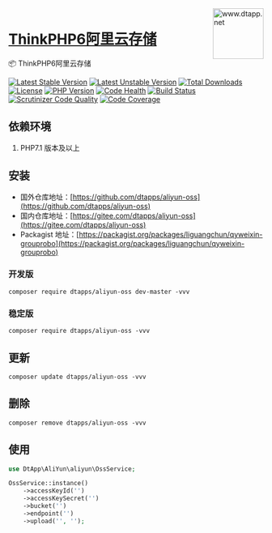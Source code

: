 <img align="right" width="100" src="https://kodo-cdn.dtapp.net/04/999e9f2f06d396968eacc10ce9bc8a.png" alt="www.dtapp.net"/>

<h1 align="left"><a href="https://www.dtapp.net/">ThinkPHP6阿里云存储</a></h1>

📦 ThinkPHP6阿里云存储

[![Latest Stable Version](https://poser.pugx.org/dtapps/aliyun-oss/v/stable)](https://packagist.org/packages/dtapps/aliyun-oss) 
[![Latest Unstable Version](https://poser.pugx.org/dtapps/aliyun-oss/v/unstable)](https://packagist.org/packages/dtapps/aliyun-oss) 
[![Total Downloads](https://poser.pugx.org/dtapps/aliyun-oss/downloads)](https://packagist.org/packages/dtapps/aliyun-oss) 
[![License](https://poser.pugx.org/dtapps/aliyun-oss/license)](https://packagist.org/packages/dtapps/aliyun-oss)
[![PHP Version](https://img.shields.io/badge/php-%3E%3D7.1-8892BF.svg)](http://www.php.net/)
[![Code Health](https://hn.devcloud.huaweicloud.com/codecheck/v1/codecheck/task/codehealth.svg?taskId=967ff699e95d485e84c4b821ac30a27e)](https://hn.devcloud.huaweicloud.com/codecheck/project/c7ff3e2d65674858bd363cb43ee6c35e/codecheck/task/967ff699e95d485e84c4b821ac30a27e/detail)
[![Build Status](https://travis-ci.org/dtapps/aliyun-oss.svg?branch=6.0)](https://travis-ci.org/dtapps/aliyun-oss)
[![Scrutinizer Code Quality](https://scrutinizer-ci.com/g/dtapps/aliyun-oss/badges/quality-score.png?b=6.0)](https://scrutinizer-ci.com/g/dtapps/aliyun-oss/?branch=6.0)
[![Code Coverage](https://scrutinizer-ci.com/g/dtapps/aliyun-oss/badges/coverage.png?b=6.0)](https://scrutinizer-ci.com/g/dtapps/aliyun-oss/?branch=6.0)

## 依赖环境

1. PHP7.1 版本及以上

## 安装

- 国外仓库地址：[https://github.com/dtapps/aliyun-oss](https://github.com/dtapps/aliyun-oss)
- 国内仓库地址：[https://gitee.com/dtapps/aliyun-oss](https://gitee.com/dtapps/aliyun-oss)
- Packagist 地址：[https://packagist.org/packages/liguangchun/qyweixin-grouprobo](https://packagist.org/packages/liguangchun/qyweixin-grouprobo)

### 开发版
```text
composer require dtapps/aliyun-oss dev-master -vvv
```

### 稳定版
```text
composer require dtapps/aliyun-oss -vvv
```

## 更新
```
composer update dtapps/aliyun-oss -vvv
```

## 删除
```
composer remove dtapps/aliyun-oss -vvv
```

## 使用
```php
use DtApp\AliYun\aliyun\OssService;

OssService::instance()
    ->accessKeyId('')
    ->accessKeySecret('')
    ->bucket('')
    ->endpoint('')
    ->upload('', '');
```
